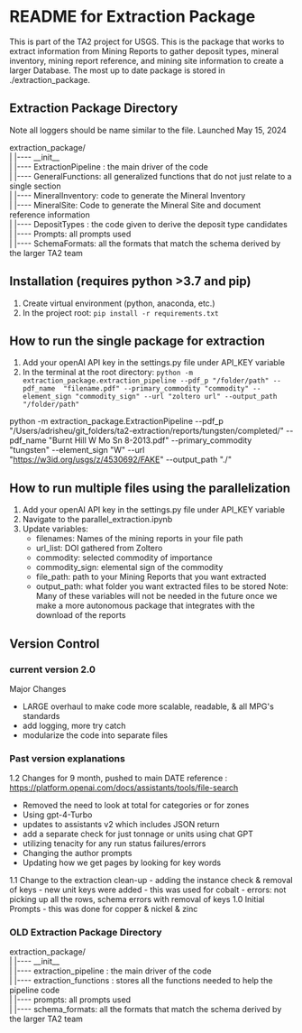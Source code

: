 # README for Extraction Package
This is part of the TA2 project for USGS. This is the package that works to extract information from Mining Reports to gather deposit types, mineral inventory, mining report reference, and mining site information to create a larger Database. The most up to date package is stored in ./extraction_package. 

## Extraction Package Directory 
Note all loggers should be name similar to the file.
Launched May 15, 2024

extraction_package/ \
|    |---- \_\_init\_\_ \
|    |---- ExtractionPipeline : the main driver of the code \
|       |---- GeneralFunctions: all generalized functions that do not just relate to a single section \
|       |---- MineralInventory: code to generate the Mineral Inventory \
|       |---- MineralSite: Code to generate the Mineral Site and document reference information \
|       |---- DepositTypes : the code given to derive the deposit type candidates \
|       |---- Prompts: all prompts used \
|       |---- SchemaFormats: all the formats that match the schema derived by the larger TA2 team 



## Installation (requires python >3.7 and pip)
1. Create virtual environment (python, anaconda, etc.)
2. In the project root: `pip install -r requirements.txt`


## How to run the single package for extraction
1. Add your openAI API key in the settings.py file under API_KEY variable
2. In the terminal at the root directory: `python -m extraction_package.extraction_pipeline --pdf_p "/folder/path" --pdf_name  "filename.pdf" --primary_commodity "commodity" --element_sign "commodity_sign" --url "zoltero url" --output_path "/folder/path"`

python -m extraction_package.ExtractionPipeline --pdf_p "/Users/adrisheu/git_folders/ta2-extraction/reports/tungsten/completed/" --pdf_name "Burnt Hill W Mo Sn 8-2013.pdf" --primary_commodity "tungsten" --element_sign "W" --url "https://w3id.org/usgs/z/4530692/FAKE" --output_path "./"



## How to run multiple files using the parallelization
1. Add your openAI API key in the settings.py file under API_KEY variable
2. Navigate to the parallel_extraction.ipynb
3. Update variables: 
    - filenames: Names of the mining reports in your file path
    - url_list: DOI gathered from Zoltero
    - commodity: selected commodity of importance
    - commodity_sign: elemental sign of the commodity 
    - file_path: path to your Mining Reports that you want extracted
    - output_path: what folder you want extracted files to be stored
    Note: Many of these variables will not be needed in the future once we make a more autonomous package that integrates with the download of the reports


## Version Control
### current version 2.0
Major Changes
- LARGE overhaul to make code more scalable, readable, & all MPG's standards
- add logging, more try catch
- modularize the code into separate files

### Past version explanations
1.2 Changes for 9 month, pushed to main DATE
reference : https://platform.openai.com/docs/assistants/tools/file-search
- Removed the need to look at total for categories or for zones
- Using gpt-4-Turbo
- updates to assistants v2 which includes JSON return
- add a separate check for just tonnage or units using chat GPT
- utilizing tenacity for any run status failures/errors
- Changing the author prompts
- Updating how we get pages by looking for key words


1.1 Change to the extraction clean-up
    - adding the instance check & removal of keys
    - new unit keys were added
    - this was used for cobalt
    - errors: not picking up all the rows, schema errors with removal of keys
1.0 Initial Prompts
    - this was done for copper & nickel & zinc


### OLD Extraction Package Directory 
extraction_package/ \
|    |---- \_\_init\_\_ \
| |---- extraction_pipeline : the main driver of the code \
|    |---- extraction_functions : stores all the functions needed to help the pipeline code \
|    |---- prompts: all prompts used \
|    |---- schema_formats: all the formats that match the schema derived by the larger TA2 team 
